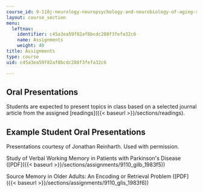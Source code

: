 ```yaml
---
course_id: 9-110j-neurology-neuropsychology-and-neurobiology-of-aging-spring-2005
layout: course_section
menu:
  leftnav:
    identifier: c45a3ea59f82af8bcdc288f3fefa32c6
    name: Assignments
    weight: 40
title: Assignments
type: course
uid: c45a3ea59f82af8bcdc288f3fefa32c6

---
```


Oral Presentations
------------------

Students are expected to present topics in class based on a selected journal article from the assigned [readings]({{< baseurl >}}/sections/readings).

Example Student Oral Presentations
----------------------------------

Presentations courtesy of Jonathan Reinharth. Used with permission.

Study of Verbal Working Memory in Patients with Parkinson's Disease ([PDF]({{< baseurl >}}/sections/assignments/9110_gilb_1983f5))

Source Memory in Older Adults: An Encoding or Retrieval Problem ([PDF]({{< baseurl >}}/sections/assignments/9110_glis_1983f6))